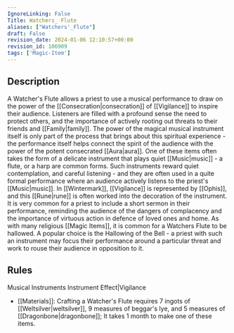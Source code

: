 ```yaml
---
IgnoreLinking: False
Title: Watchers_ Flute
aliases: ["Watchers'_Flute"]
draft: False
revision_date: 2024-01-06 12:10:57+00:00
revision_id: 106909
tags: ['Magic-Item']
---
```


## Description
A Watcher's Flute allows a priest to use a musical performance to draw on the power of the [[Consecration|consecration]] of [[Vigilance]] to inspire their audience. Listeners are filled with a profound sense the need to protect others, and the importance of actively rooting out threats to their friends and [[Family|family]]. The power of the magical musical instrument itself is only part of the process that brings about this spiritual experience - the performance itself helps connect the spirit of the audience with the power of the potent consecrated [[Aura|aura]]. 
One of these items often takes the form of a delicate instrument that plays quiet [[Music|music]] - a flute, or a harp are common forms. Such instruments reward quiet contemplation, and careful listening - and they are often used in a quite formal performance where an audience actively listens to the priest's [[Music|music]]. In [[Wintermark]], [[Vigilance]] is represented by [[Ophis]], and this [[Rune|rune]] is often worked into the decoration of the instrument.
It is very common for a priest to include a short sermon in their performance, reminding the audience of the dangers of complacency and the importance of virtuous action in defence of loved ones and home.
As with many religious [[Magic Items]], it is common for a Watchers Flute to be hallowed. A popular choice is the Hallowing of the Bell - a priest with such an instrument may focus their performance around a particular threat and work to rouse their audience in opposition to it.
## Rules
Musical Instruments
Instrument Effect|Vigilance
* [[Materials]]: Crafting a Watcher's Flute requires 7 ingots of [[Weltsilver|weltsilver]], 9 measures of beggar's lye, and 5 measures of [[Dragonbone|dragonbone]]; It takes 1 month to make one of these items.